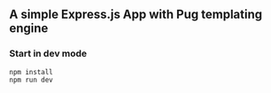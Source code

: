 ## A simple Express.js App with Pug templating engine

### Start in dev mode
```
npm install
npm run dev
```